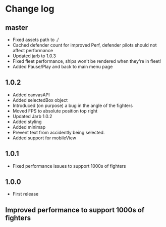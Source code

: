 # Change log
## master
- Fixed assets path to ./
- Cached defender count for improved Perf, defender pilots should not affect performance
- Updated jarb to 1.0.3
- Fixed fleet performance, ships won't be rendered when they're in fleet!
- Added Pause/Play and back to main menu page
## 1.0.2
- Added canvasAPI
- Added selectedBox object
- Introduced (on purpose) a bug in the angle of the fighters
- Moved FPS to absolute position top right
- Updated Jarb 1.0.2
- Added styling
- Added minimap
- Prevent text from accidently being selected.
- Added support for mobileView
## 1.0.1
- Fixed performance issues to support 1000s of fighters
## 1.0.0
- First release
## Improved performance to support 1000s of fighters
